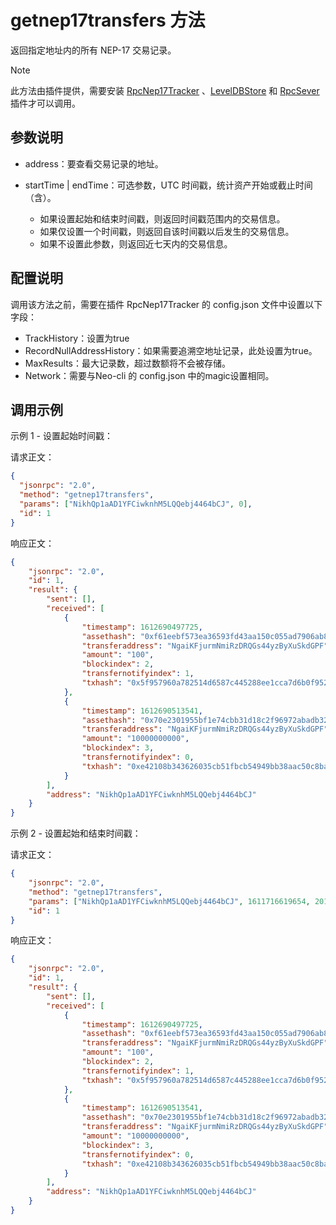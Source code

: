 # getnep17transfers 方法

返回指定地址内的所有 NEP-17 交易记录。

> [!Note]
>
此方法由插件提供，需要安装 [RpcNep17Tracker](https://github.com/neo-project/neo-modules/releases) 、[LevelDBStore](https://github.com/neo-project/neo-modules/releases) 和 [RpcSever](https://github.com/neo-project/neo-modules/releases) 插件才可以调用。

## 参数说明

- address：要查看交易记录的地址。

- startTime | endTime：可选参数，UTC 时间戳，统计资产开始或截止时间（含）。

  - 如果设置起始和结束时间戳，则返回时间戳范围内的交易信息。
  - 如果仅设置一个时间戳，则返回自该时间戳以后发生的交易信息。
  - 如果不设置此参数，则返回近七天内的交易信息。

## 配置说明
调用该方法之前，需要在插件 RpcNep17Tracker 的 config.json 文件中设置以下字段：

- TrackHistory：设置为true
- RecordNullAddressHistory：如果需要追溯空地址记录，此处设置为true。
- MaxResults：最大记录数，超过数额将不会被存储。
- Network：需要与Neo-cli 的 config.json 中的magic设置相同。
## 调用示例

示例 1  - 设置起始时间戳：

请求正文：

```json
{
  "jsonrpc": "2.0",
  "method": "getnep17transfers",
  "params": ["NikhQp1aAD1YFCiwknhM5LQQebj4464bCJ", 0],
  "id": 1
}
```

响应正文：

```json
{
    "jsonrpc": "2.0",
    "id": 1,
    "result": {
        "sent": [],
        "received": [
            {
                "timestamp": 1612690497725,
                "assethash": "0xf61eebf573ea36593fd43aa150c055ad7906ab83",
                "transferaddress": "NgaiKFjurmNmiRzDRQGs44yzByXuSkdGPF",
                "amount": "100",
                "blockindex": 2,
                "transfernotifyindex": 1,
                "txhash": "0x5f957960a782514d6587c445288ee1cca7d6b0f952edc204f14d9be83b8152ff"
            },
            {
                "timestamp": 1612690513541,
                "assethash": "0x70e2301955bf1e74cbb31d18c2f96972abadb328",
                "transferaddress": "NgaiKFjurmNmiRzDRQGs44yzByXuSkdGPF",
                "amount": "10000000000",
                "blockindex": 3,
                "transfernotifyindex": 0,
                "txhash": "0xe42108b343626035cb51fbcb54949bb38aac50c8ba278841d304e9fdce0807ac"
            }
        ],
        "address": "NikhQp1aAD1YFCiwknhM5LQQebj4464bCJ"
    }
}
```

示例 2 - 设置起始和结束时间戳：

请求正文：

```json
{
    "jsonrpc": "2.0",
    "method": "getnep17transfers",
    "params": ["NikhQp1aAD1YFCiwknhM5LQQebj4464bCJ", 1611716619654, 2011716619654],
    "id": 1
}
```

响应正文：

```json
{
    "jsonrpc": "2.0",
    "id": 1,
    "result": {
        "sent": [],
        "received": [
            {
                "timestamp": 1612690497725,
                "assethash": "0xf61eebf573ea36593fd43aa150c055ad7906ab83",
                "transferaddress": "NgaiKFjurmNmiRzDRQGs44yzByXuSkdGPF",
                "amount": "100",
                "blockindex": 2,
                "transfernotifyindex": 1,
                "txhash": "0x5f957960a782514d6587c445288ee1cca7d6b0f952edc204f14d9be83b8152ff"
            },
            {
                "timestamp": 1612690513541,
                "assethash": "0x70e2301955bf1e74cbb31d18c2f96972abadb328",
                "transferaddress": "NgaiKFjurmNmiRzDRQGs44yzByXuSkdGPF",
                "amount": "10000000000",
                "blockindex": 3,
                "transfernotifyindex": 0,
                "txhash": "0xe42108b343626035cb51fbcb54949bb38aac50c8ba278841d304e9fdce0807ac"
            }
        ],
        "address": "NikhQp1aAD1YFCiwknhM5LQQebj4464bCJ"
    }
}
```


